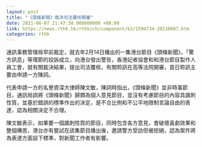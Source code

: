 ```yaml
---
layout: post
title: "《頭條新聞》裁決司法覆核開審"
date: 2021-06-07 21:47:58.000000000 +08:00
link: https://news.rthk.hk/rthk/ch/component/k2/1594734-20210607.htm
categories: rthk
---
```


通訊事務管理局早前裁定，就去年2月14日播出的一集港台節目《頭條新聞》，「驚方訊息」等環節的投訴成立，向港台發出警告，香港記者協會和和港台節目製作人員工會，就有關裁決結果，提出司法覆核，有關聆訊在高等法院開審，首日聆訊主要由申請一方陳詞。

代表申請一方的名譽資深大律師陳文敏，陳詞時指出，《頭條新聞》並非時事節目，通訊局誤將《頭條新聞》歸類為個人意見節目，並沒有考慮節目的內容具諷刺性質，並基於錯誤的標準作出的決定，是不合比例和不公平地限制言論自由的表達，認為相關決定不合理。

陳文敏表示，如果要一個諷刺性質的節目，同時包含各方意見，會破壞喜劇效果和整個構思，港台亦有嘗試在該集節目播出後，邀請警方受訪但被拒絕，認為案件將為表達方面設下標準，對新聞工作者有影響。
